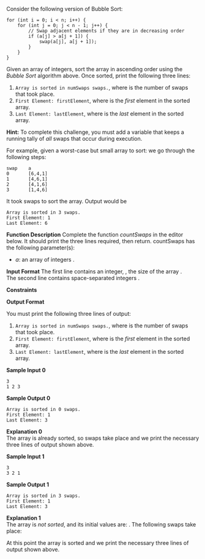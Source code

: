 Consider the following version of Bubble Sort:

    for (int i = 0; i < n; i++) {
	    for (int j = 0; j < n - 1; j++) {
	        // Swap adjacent elements if they are in decreasing order
	        if (a[j] > a[j + 1]) {
	            swap(a[j], a[j + 1]);
	        }
	    }
    }

Given an array of integers, sort the array in ascending order using the  _Bubble Sort_  algorithm above. Once sorted, print the following three lines:

1.  `Array is sorted in numSwaps swaps.`, where  is the number of swaps that took place.
2.  `First Element: firstElement`, where  is the  _first_  element in the sorted array.
3.  `Last Element: lastElement`, where  is the  _last_  element in the sorted array.

**Hint:**  To complete this challenge, you must add a variable that keeps a running tally of  _all_  swaps that occur during execution.

For example, given a worst-case but small array to sort:  we go through the following steps:

```
swap    a       
0       [6,4,1]
1       [4,6,1]
2       [4,1,6]
3       [1,4,6]
```

It took  swaps to sort the array. Output would be

    Array is sorted in 3 swaps.  
    First Element: 1  
    Last Element: 6  

**Function Description**
Complete the function  _countSwaps_  in the editor below. 
It should print the three lines required, then return.
countSwaps has the following parameter(s):
-   _a_: an array of integers .

**Input Format**
The first line contains an integer,  , the size of the array  .  
The second line contains  space-separated integers  .

**Constraints**

**Output Format**

You must print the following three lines of output:

1.  `Array is sorted in numSwaps swaps.`, where  is the number of swaps that took place.
2.  `First Element: firstElement`, where  is the  _first_  element in the sorted array.
3.  `Last Element: lastElement`, where  is the  _last_  element in the sorted array.

**Sample Input 0**

```
3
1 2 3

```

**Sample Output 0**

```
Array is sorted in 0 swaps.
First Element: 1
Last Element: 3

```

**Explanation 0**  
The array is already sorted, so  swaps take place and we print the necessary three lines of output shown above.

**Sample Input 1**

```
3
3 2 1

```

**Sample Output 1**

```
Array is sorted in 3 swaps.
First Element: 1
Last Element: 3

```

**Explanation 1**  
The array is  _not sorted_, and its initial values are:  . The following  swaps take place:

At this point the array is sorted and we print the necessary three lines of output shown above.
<!--stackedit_data:
eyJoaXN0b3J5IjpbLTM2NTI0NTk3M119
-->